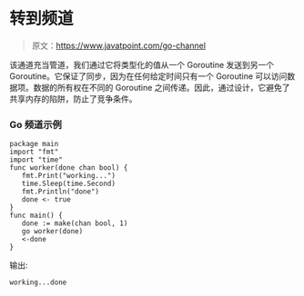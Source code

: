 # 转到频道

> 原文：<https://www.javatpoint.com/go-channel>

该通道充当管道，我们通过它将类型化的值从一个 Goroutine 发送到另一个 Goroutine。它保证了同步，因为在任何给定时间只有一个 Goroutine 可以访问数据项。数据的所有权在不同的 Goroutine 之间传递。因此，通过设计，它避免了共享内存的陷阱，防止了竞争条件。

### Go 频道示例

```
package main
import "fmt"
import "time"
func worker(done chan bool) {
   fmt.Print("working...")
   time.Sleep(time.Second)
   fmt.Println("done")
   done <- true
}
func main() {
   done := make(chan bool, 1)
   go worker(done)
   <-done
}

```

输出:

```
working...done

```